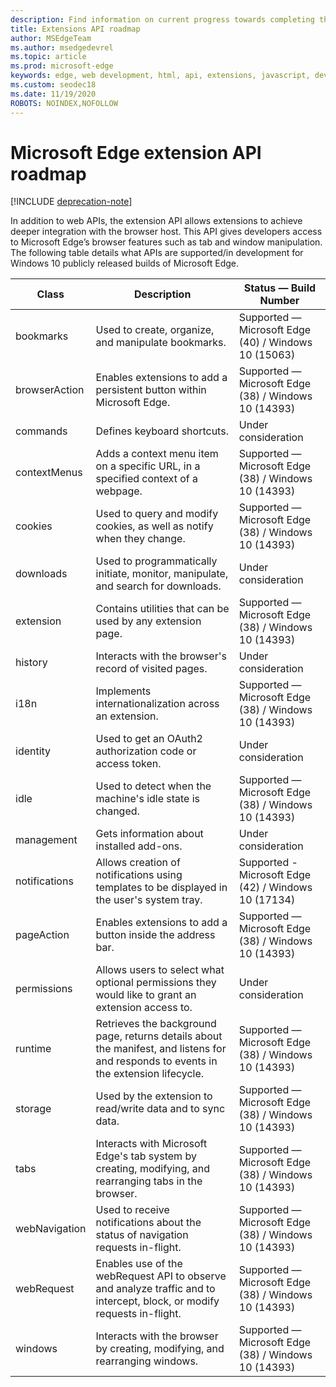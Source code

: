 ```yaml
---
description: Find information on current progress towards completing the Microsoft Edge extension API.
title: Extensions API roadmap
author: MSEdgeTeam
ms.author: msedgedevrel
ms.topic: article
ms.prod: microsoft-edge
keywords: edge, web development, html, api, extensions, javascript, developer
ms.custom: seodec18
ms.date: 11/19/2020
ROBOTS: NOINDEX,NOFOLLOW
---
```

# Microsoft Edge extension API roadmap  

[!INCLUDE [deprecation-note](../includes/deprecation-note.md)]  

In addition to web APIs, the extension API allows extensions to achieve deeper integration with the browser host. This API gives developers access to Microsoft Edge’s browser features such as tab and window manipulation. The following table details what APIs are supported/in development for Windows 10 publicly released builds of Microsoft Edge.


|     Class     |                                                              Description                                                              |                Status — Build Number                 |
|---------------|---------------------------------------------------------------------------------------------------------------------------------------|------------------------------------------------------|
|   bookmarks   |                                          Used to create, organize, and manipulate bookmarks.                                          | Supported — Microsoft Edge (40) / Windows 10 (15063) |
| browserAction |                                 Enables extensions to add a persistent button within Microsoft Edge.                                  | Supported — Microsoft Edge (38) / Windows 10 (14393) |
| commands      |                                                      Defines keyboard shortcuts.                                                      | Under consideration
| contextMenus  |                           Adds a context menu item on a specific URL, in a specified context of a webpage.                            | Supported — Microsoft Edge (38) / Windows 10 (14393) |
|    cookies    |                                 Used to query and modify cookies, as well as notify when they change.                                 | Supported — Microsoft Edge (38) / Windows 10 (14393) |
|   downloads   |                           Used to programmatically initiate, monitor, manipulate, and search for downloads.                           |                 Under consideration                  |
|   extension   |                                      Contains utilities that can be used by any extension page.                                       | Supported — Microsoft Edge (38) / Windows 10 (14393) |
|    history    |                                         Interacts with the browser's record of visited pages.                                         |                 Under consideration                  |
|     i18n      |                                         Implements internationalization across an extension.                                          | Supported — Microsoft Edge (38) / Windows 10 (14393) |
|   identity    |                                       Used to get an OAuth2 authorization code or access token.                                       |                 Under consideration                  |
|     idle      |                                       Used to detect when the machine's idle state is changed.                                        | Supported — Microsoft Edge (38) / Windows 10 (14393) |
|  management   |                                              Gets information about installed add-ons.                                                |                 Under consideration                  |
| notifications |                      Allows creation of notifications using templates to be displayed in the user's system tray.                      | Supported - Microsoft Edge (42) / Windows 10 (17134) |
|  pageAction   |                                      Enables extensions to add a button inside the address bar.                                       | Supported — Microsoft Edge (38) / Windows 10 (14393) |
|  permissions  |                   Allows users to select what optional permissions they would like to grant an extension access to.                   |                 Under consideration                  |
|    runtime    | Retrieves the background page, returns details about the manifest, and listens for and responds to events in the extension lifecycle. | Supported — Microsoft Edge (38) / Windows 10 (14393) |
|    storage    |                                      Used by the extension to read/write data and to sync data.                                       | Supported — Microsoft Edge (38) / Windows 10 (14393) |
|     tabs      |                Interacts with Microsoft Edge's tab system by creating, modifying, and rearranging tabs in the browser.                | Supported — Microsoft Edge (38) / Windows 10 (14393) |
| webNavigation |                           Used to receive notifications about the status of navigation requests in-flight.                            | Supported — Microsoft Edge (38) / Windows 10 (14393) |
|  webRequest   |        Enables use of the webRequest API to observe and analyze traffic and to intercept, block, or modify requests in-flight.        | Supported — Microsoft Edge (38) / Windows 10 (14393) |
|    windows    |                              Interacts with the browser by creating, modifying, and rearranging windows.                              | Supported — Microsoft Edge (38) / Windows 10 (14393) |
